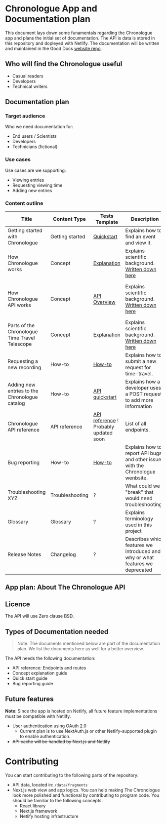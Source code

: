 # Chronologue App and Documentation plan

This document lays down some funamentals regarding the Chronologue app and plans the initial set of documentation. 
The API is data is stored in this repository and dopleyed with Netlify. 
The documentation will be written and maintained in the Good Docs [website repo](https://github.com/thegooddocsproject/website-hugo). 

## Who will find the Chronologue useful 
- Casual readers
- Developers
- Technical writers


## Documentation plan

### Target audience 

Who we need documentation for:
- End users / Scientists
- Developers
- Technicians (fictional)

### Use cases

Use cases are we supporting:
- Viewing entries
- Requesting viewing time
- Adding new entries

### Content outline

|Title   |Content Type   |Tests Template   | Description  | Audience | Assigned to |
|---|---|---|---|---|----|
|Getting started with Chronologue  | Getting started  | [Quickstart](https://github.com/thegooddocsproject/templates/tree/dev/quickstarts)  | Explains how to find an event and view it.  | End users  | Tina
|How Chronologue works  |Concept   | [Explanation](https://github.com/thegooddocsproject/templates/tree/dev/explanation)  | Explains scientific background. [Written down here](https://github.com/thegooddocsproject/chronologue/wiki/Technology-of-the-Chronologue-telescope-explained)   |  | Tina|
|  How Chronologue API works | Concept  | [API Overview](https://github.com/thegooddocsproject/templates/tree/dev/api-overview)  | Explains scientific background. [Written down here](https://github.com/thegooddocsproject/chronologue/wiki/Technology-of-the-Chronologue-telescope-explained)   |Explains the architecture of the API on a higher level   | Scientist, Developer  | Ian|
| Parts of the Chronologue Time Travel Telescope  |  Concept |  [Explanation](https://github.com/thegooddocsproject/templates/tree/dev/explanation)  | Explains scientific background. [Written down here](https://github.com/thegooddocsproject/chronologue/wiki/Technology-of-the-Chronologue-telescope-explained)  |Explains the parts that the telescope is made of. | Technicians  |Ricky, Serena for Graphics|
| Requesting a new recording | How-to  | [How-to](https://github.com/thegooddocsproject/templates/tree/dev/how-to) | Explains how to submit a new request for time-travel. |Scientist   |Tina|
| Adding new entries to the Chronologue catalog  | How-to   |  [API quickstart](https://github.com/thegooddocsproject/templates/tree/dev/api-quickstart) |  Explains how a developer uses a POST request to add more information | Developer  |Tina|
| Chronologue API reference  |API reference   |  [API reference](https://github.com/thegooddocsproject/templates/tree/dev/api-reference) ! Probably updated soon | List of all endpoints.  | Developers  |Tina|
| Bug reporting |How-to  |  [How-to](https://github.com/thegooddocsproject/templates/tree/dev/how-to) | Explains how to report API bugs and other issues with the Chronologue wenbsite.  | Developers  |Tina|
| Troubleshooting XYZ  |Troubleshooting   |  ? | What could we "break" that would need troubleshooting?  | Technicians  |Maybe Ricky|
|Glossary   | Glossary  | ?  | Explains terminology used in this project  | End users, Scientists, Technicians  |Tina|
| Release Notes  | Changelog   |  ? | Describes which features we introduced and why or what features we deprecated  |  Developers |Tina/ Ian|

<!-- 
Column
|   |   |   |   |   |
-->

## App plan: About The Chronologue API

## Licence 
The API will use Zero clause BSD.

## Types of Documentation needed

> Note: The documents mentioned below are part of the documentation plan. We list the documents here as well for a better overview. 

The API needs the following documentation: 
- API reference: Endpoints and routes
- Concept explanation guide
- Quick start guide
- Bug reporting guide

## Future features
**Note**: Since the app is hosted on Netlify, all future feature implementations must be compatible with Netlify. 

- User authentication using OAuth 2.0 
    - Current plan is to use NextAuth.js or other Netlify-supported plugin to enable authentication.
- ~~API cache will be handled by Next.js and Netlify~~ 

# Contributing
You can start contributing to the following parts of the repository: 
- API data, located in: `/data/fragments`
- Next.js web view and app logics. You can help making The Chronologue look more polished and functional by contributing to program code. You should be familiar to the following concepts:
    - React library
    - Next.js framework
    - Netlify hosting infrastructure
